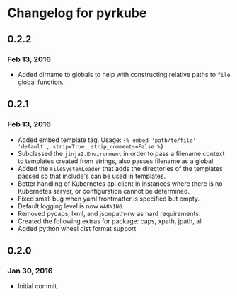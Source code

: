 # Changelog for pyrkube

## 0.2.2
### Feb 13, 2016
* Added dirname to globals to help with constructing relative paths to `file` global function.

## 0.2.1
### Feb 13, 2016
* Added embed template tag. Usage: `{% embed 'path/to/file' 'default', strip=True, strip_comments=False %}`
* Subclassed the `jinja2.Environment` in order to pass a filename context to templates created from strings, also passes filename as a global.
* Added the `FileSystemLoader` that adds the directories of the templates passed so that include's can be used in templates.
* Better handling of Kubernetes api client in instances where there is no Kubernetes server, or configuration cannot be determined.
* Fixed small bug when yaml frontmatter is specified but empty.
* Default logging level is now `WARNING`.
* Removed pycaps, lxml, and jsonpath-rw as hard requirements.
* Created the following extras for package: caps, xpath, jpath, all
* Added python wheel dist format support


## 0.2.0
### Jan 30, 2016
* Initial commit.
